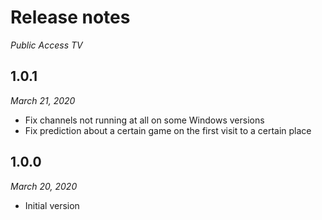 # Release notes
*Public Access TV*

## 1.0.1
*March 21, 2020*

* Fix channels not running at all on some Windows versions
* Fix prediction about a certain game on the first visit to a certain place

## 1.0.0
*March 20, 2020*

* Initial version
